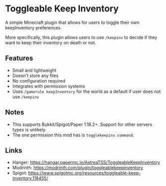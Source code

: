 # Toggleable Keep Inventory 

A simple Minecraft plugin that allows for users to toggle their own keepInventory preferences.

More specifically, this plugin allows users to use `/keepinv` to decide if they want to keep their inventory on death or not.

## Features
- Small and lightweight
- Doesn't store any files
- No configuration required
- Integrates with permission systems
- Uses `/gamerule keepInventory` for the world as a default if user does not use `/keepinv`

## Notes
- This supports Bukkit/Spigot/Paper 1.18.2+. Support for other servers types is unlikely.
- The one permission this mod has is `togglekeepinv.command`.

## Links
- Hanger: https://hangar.papermc.io/AstreaTSS/ToggleableKeepInventory
- Modrinth: https://modrinth.com/plugin/toggleablekeepinventory
- Spigot: https://www.spigotmc.org/resources/toggleable-keep-inventory.118455/
